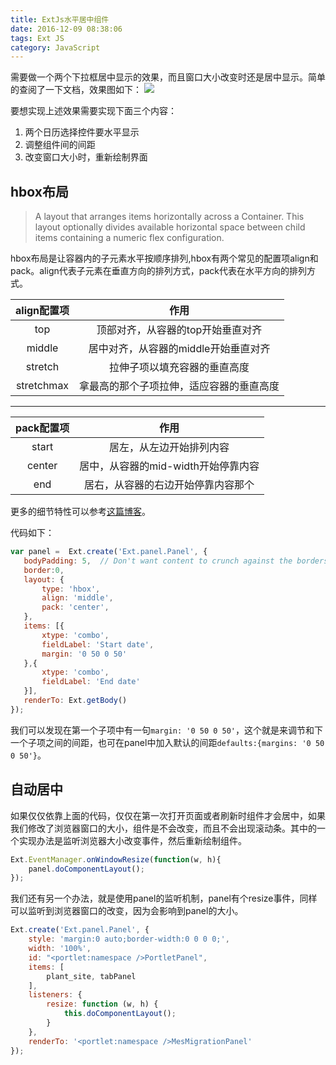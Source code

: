 ```yaml
---
title: ExtJs水平居中组件
date: 2016-12-09 08:38:06
tags: Ext JS
category: JavaScript
---
```

需要做一个两个下拉框居中显示的效果，而且窗口大小改变时还是居中显示。简单的查阅了一下文档，效果图如下：
![](/images/47.png)

<!--more-->

要想实现上述效果需要实现下面三个内容：
1. 两个日历选择控件要水平显示
2. 调整组件间的间距
3. 改变窗口大小时，重新绘制界面

## hbox布局
> A layout that arranges items horizontally across a Container. This layout optionally divides available horizontal space between child items containing a numeric flex configuration.

hbox布局是让容器内的子元素水平按顺序排列,hbox有两个常见的配置项align和pack。align代表子元素在垂直方向的排列方式，pack代表在水平方向的排列方式。

align配置项|作用
:---:|:---:
top|顶部对齐，从容器的top开始垂直对齐
middle|居中对齐，从容器的middle开始垂直对齐
stretch|拉伸子项以填充容器的垂直高度
stretchmax|拿最高的那个子项拉伸，适应容器的垂直高度

----

pack配置项|作用
:---:|:---:
start|居左，从左边开始排列内容
center|居中，从容器的mid-width开始停靠内容
end|居右，从容器的右边开始停靠内容那个

更多的细节特性可以参考[这篇博客](http://blog.csdn.net/zhangxin09/article/details/5631640)。

代码如下：
```javascript
var panel =  Ext.create('Ext.panel.Panel', {
   bodyPadding: 5,  // Don't want content to crunch against the borders
   border:0,
   layout: {
       type: 'hbox',
       align: 'middle',
       pack: 'center',
   },
   items: [{
       xtype: 'combo',
       fieldLabel: 'Start date',
       margin: '0 50 0 50'
   },{
       xtype: 'combo',
       fieldLabel: 'End date'
   }],
   renderTo: Ext.getBody()
});
```

我们可以发现在第一个子项中有一句`margin: '0 50 0 50'`，这个就是来调节和下一个子项之间的间距，也可在panel中加入默认的间距`defaults:{margins: '0 50 0 50'}`。

## 自动居中
如果仅仅依靠上面的代码，仅仅在第一次打开页面或者刷新时组件才会居中，如果我们修改了浏览器窗口的大小，组件是不会改变，而且不会出现滚动条。其中的一个实现办法是监听浏览器大小改变事件，然后重新绘制组件。
```javascript
Ext.EventManager.onWindowResize(function(w, h){
    panel.doComponentLayout();
});
```
我们还有另一个办法，就是使用panel的监听机制，panel有个resize事件，同样可以监听到浏览器窗口的改变，因为会影响到panel的大小。
```javascript
Ext.create('Ext.panel.Panel', {
    style: 'margin:0 auto;border-width:0 0 0 0;',
    width: '100%',
    id: "<portlet:namespace />PortletPanel",
    items: [
        plant_site, tabPanel
    ],
    listeners: {
        resize: function (w, h) {
            this.doComponentLayout();
        }
    },
    renderTo: '<portlet:namespace />MesMigrationPanel'
});
```
